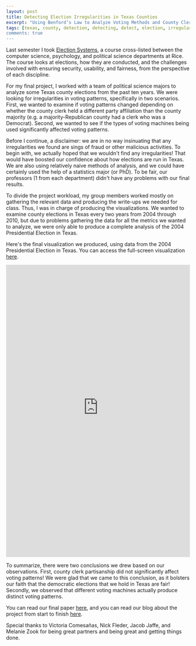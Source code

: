 ```yaml
---
layout: post
title: Detecting Election Irregularities in Texas Counties
excerpt: "Using Benford’s Law to Analyze Voting Methods and County Clerk Partisanship"
tags: [texas, county, detection, detecting, detect, election, irregularities, partisanship, benford's, law, benford, data, visualization, tableau]
comments: true
---
```


Last semester I took [Election Systems][4], a course cross-listed between the computer science, psychology, and political science departments at Rice. The course looks at elections, how they are conducted, and the challenges involved with ensuring security, usability, and fairness, from the perspective of each discipline.

For my final project, I worked with a team of political science majors to analyze some Texas county elections from the past ten years. We were looking for irregularities in voting patterns, specifically in two scenarios. First, we wanted to examine if voting patterns changed depending on whether the county clerk held a different party affiliation than the county majority (e.g. a majority-Republican county had a clerk who was a Democrat). Second, we wanted to see if the types of voting machines being used significantly affected voting patterns.

Before I continue, a disclaimer: we are in no way insinuating that any irregularities we found are sings of fraud or other malicious activities. To begin with, we actually hoped that we wouldn't find any irregularities! That would have boosted our confidence about how elections are run in Texas. We are also using relatively naive methods of analysis, and we could have certainly used the help of a statistics major (or PhD). To be fair, our professors (1 from each department) didn't have any problems with our final results. 

To divide the project workload, my group members worked mostly on gathering the relevant data and producing the write-ups we needed for class. Thus, I was in charge of producing the visualizations. We wanted to examine county elections in Texas every two years from 2004 through 2010, but due to problems gathering the data for all the metrics we wanted to analyze, we were only able to produce a complete analysis of the 2004 Presidential Election in Texas.

Here's the final visualization we produced, using data from the 2004 Presidential Election in Texas. You can access the full-screen visualization [here][1].

<iframe height="800px" width="100%" src="https://public.tableausoftware.com/views/TexasElectionAnalysis/CountiesDash?:embed=y&:display_count=no" frameborder="0"></iframe>

To summarize, there were two conclusions we drew based on our observations. First, county clerk partisanship did not significantly affect voting patterns! We were glad that we came to this conclusion, as it bolsters our faith that the democratic elections that we hold in Texas are fair! Secondly, we observed that different voting machines actually produce distinct voting patterns.

You can read our final paper [here][2], and you can read our blog about the project from start to finish [here][3].

Special thanks to Victoria Comesañas, Nick Fleder, Jacob Jaffe, and Melanie Zook for being great partners and being great and getting things done.

[1]: https://public.tableausoftware.com/views/TexasElectionAnalysis/CountiesDash
[2]: https://docs.google.com/document/d/1FjcJARGSVVkyxKCGgMKWmVOO6CDU1-6cSvLtVELhAec/pub
[3]: http://emit.blogs.rice.edu/
[4]: https://courses.rice.edu/admweb/!SWKSCAT.cat?p_action=CATALIST&p_acyr_code=2015&p_crse_numb=435&p_subj=COMP
